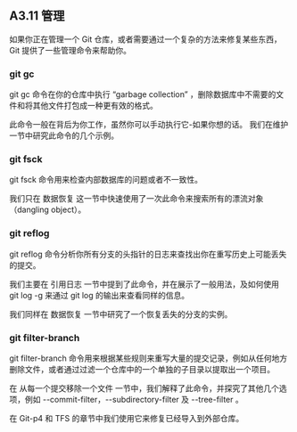 ## A3.11 管理

如果你正在管理一个 Git 仓库，或者需要通过一个复杂的方法来修复某些东西，Git 提供了一些管理命令来帮助你。

### git gc

git gc 命令在你的仓库中执行 “garbage collection” ，删除数据库中不需要的文件和将其他文件打包成一种更有效的格式。

此命令一般在背后为你工作，虽然你可以手动执行它-如果你想的话。 我们在维护 一节中研究此命令的几个示例。

### git fsck

git fsck 命令用来检查内部数据库的问题或者不一致性。

我们只在 数据恢复 这一节中快速使用了一次此命令来搜索所有的漂流对象（dangling object）。

### git reflog

git reflog 命令分析你所有分支的头指针的日志来查找出你在重写历史上可能丢失的提交。

我们主要在 引用日志 一节中提到了此命令，并在展示了一般用法，及如何使用 git log -g 来通过 git log 的输出来查看同样的信息。

我们同样在 数据恢复 一节中研究了一个恢复丢失的分支的实例。

### git filter-branch

git filter-branch 命令用来根据某些规则来重写大量的提交记录，例如从任何地方删除文件，或者通过过滤一个仓库中的一个单独的子目录以提取出一个项目。

在 从每一个提交移除一个文件 一节中，我们解释了此命令，并探究了其他几个选项，例如 --commit-filter，--subdirectory-filter 及 --tree-filter 。

在 Git-p4 和 TFS 的章节中我们使用它来修复已经导入到外部仓库。